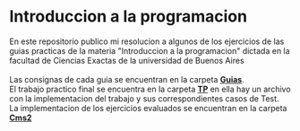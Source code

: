 # Introduccion a la programacion 
En este repositorio publico mi resolucion a algunos de los ejercicios de las guias practicas de la materia "Introduccion a la programacion" dictada en la facultad de Ciencias Exactas de la universidad de Buenos Aires <br> <br>
Las consignas de cada guia se encuentran en la carpeta [**Guias**](https://github.com/tobiasllop/intro-programacionUBA/tree/main/Guias). <br>
El trabajo practico final se encuentra en la carpeta [**TP**](https://github.com/tobiasllop/intro-programacionUBA/tree/main/Tp) en ella hay un archivo con la implementacion del trabajo y sus correspondientes casos de Test. <br>
La implementacion de los ejercicios evaluados se encuentran en la carpeta [**Cms2**](https://github.com/tobiasllop/intro-programacionUBA/tree/main/cms2)
